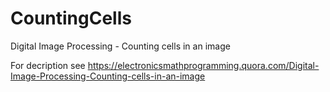 # CountingCells
Digital Image Processing - Counting cells in an image

For decription see https://electronicsmathprogramming.quora.com/Digital-Image-Processing-Counting-cells-in-an-image
